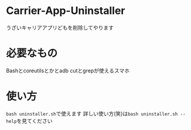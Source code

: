 # Carrier-App-Uninstaller
うざいキャリアアプリどもを削除してやります

# 必要なもの
Bashとcoreutilsとかとadb
cutとgrepが使えるスマホ

# 使い方
`bash uninstaller.sh`で使えます
詳しい使い方(笑)は`bash uninstaller.sh --help`を見てください
